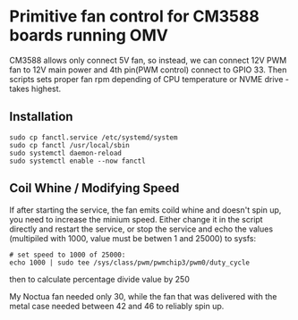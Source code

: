 # Primitive fan control for CM3588 boards running OMV

CM3588 allows only connect 5V fan, so instead, we can connect 12V PWM fan
to 12V main power and 4th pin(PWM control) connect to GPIO 33.
Then scripts sets proper fan rpm depending of CPU temperature or NVME drive - takes highest.

## Installation

```
sudo cp fanctl.service /etc/systemd/system
sudo cp fanctl /usr/local/sbin
sudo systemctl daemon-reload
sudo systemctl enable --now fanctl
```

## Coil Whine / Modifying Speed

If after starting the service, the fan emits coild whine and doesn't spin up,
you need to increase the minium speed. Either change it in the script directly
and restart the service, or stop the service and echo the values (multipiled
with 1000, value must be betwen 1 and 25000) to sysfs:

```
# set speed to 1000 of 25000:
echo 1000 | sudo tee /sys/class/pwm/pwmchip3/pwm0/duty_cycle
```
then to calculate percentage divide value by 250

My Noctua fan needed only 30, while the fan that was delivered with the metal
case needed between 42 and 46 to reliably spin up.
